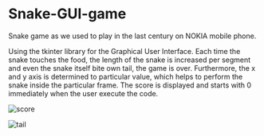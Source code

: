 # Snake-GUI-game
Snake game as we used to play in the last century on NOKIA mobile phone.
<p>Using the tkinter library for the Graphical User Interface. 
Each time the snake touches the food, the length of the snake is increased per segment and even the snake itself bite own tail, the game is over.
Furthermore, the x and y axis is determined to particular value, which helps to perform the snake inside the particular frame.
The score is displayed and starts with 0 immediately when the user execute the code.</p>

![score](https://github.com/abhinav-gera12/Snake-GUI-game/assets/63844738/74033b77-07c5-4b90-b907-e0919b672d40)  


![tail](https://github.com/abhinav-gera12/Snake-GUI-game/assets/63844738/febb7118-f37a-414e-b0df-7b9097e6144a)


